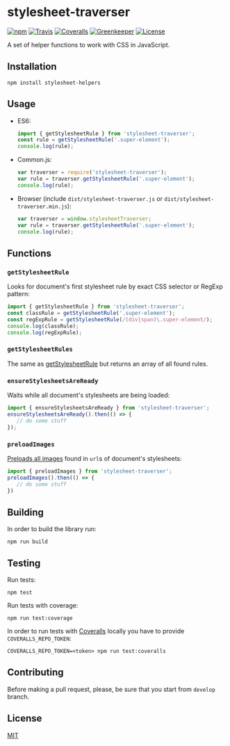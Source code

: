 # stylesheet-traverser

[![npm](https://img.shields.io/npm/v/stylesheet-traverser.svg)](https://www.npmjs.com/package/stylesheet-traverser)
[![Travis](https://img.shields.io/travis/ezze/stylesheet-traverser/develop.svg)](https://travis-ci.org/ezze/stylesheet-traverser)
[![Coveralls](https://img.shields.io/coveralls/github/ezze/stylesheet-traverser/develop.svg)](https://coveralls.io/github/ezze/stylesheet-traverser)
[![Greenkeeper](https://badges.greenkeeper.io/ezze/stylesheet-traverser.svg)](https://greenkeeper.io/)
[![License](https://img.shields.io/github/license/mashape/apistatus.svg)](LICENSE)

A set of helper functions to work with CSS in JavaScript.

## Installation

```
npm install stylesheet-helpers
```

## Usage

- ES6:

   ```javascript
   import { getStylesheetRule } from 'stylesheet-traverser';
   const rule = getStylesheetRule('.super-element');
   console.log(rule);
   ```

- Common.js:

   ```javascript
   var traverser = require('stylesheet-traverser');
   var rule = traverser.getStylesheetRule('.super-element');
   console.log(rule);
   ```
    
- Browser (include `dist/stylesheet-traverser.js` or `dist/stylesheet-traverser.min.js`):

    ```javascript
    var traverser = window.stylesheetTraverser;
    var rule = traverser.getStylesheetRule('.super-element');
    console.log(rule);
    ```
    
## Functions

### `getStylesheetRule`

Looks for document's first stylesheet rule by exact CSS selector or RegExp pattern:

```javascript
import { getStylesheetRule } from 'stylesheet-traverser';
const classRule = getStylesheetRule('.super-element');
const regExpRule = getStylesheetRule(/(div|span)\.super-element/);
console.log(classRule);
console.log(regExpRule);
```
  
### `getStylesheetRules`

The same as [getStylesheetRule](#getstylesheetrule) but returns an array of all found rules.

### `ensureStylesheetsAreReady`

Waits while all document's stylesheets are being loaded:

```javascript
import { ensureStylesheetsAreReady } from 'stylesheet-traverser';
ensureStylesheetsAreReady().then(() => {
   // do some stuff
});
```
    
### `preloadImages`

[Preloads all images](https://stackoverflow.com/a/40311881/506695) found in `url`s of document's
stylesheets:
    
```javascript
import { preloadImages } from 'stylesheet-traverser';
preloadImages().then(() => {
   // do some stuff
})
```
    
## Building

In order to build the library run:

```
npm run build
```                                          
    
## Testing
    
Run tests:

```
npm test
```
    
Run tests with coverage:

```
npm run test:coverage
```
    
In order to run tests with [Coveralls](http://coveralls.io) locally you have to provide `COVERALLS_REPO_TOKEN`:
   
```
COVERALLS_REPO_TOKEN=<token> npm run test:coveralls
``` 
    
## Contributing
    
Before making a pull request, please, be sure that you start from `develop` branch.

## License

[MIT](LICENSE)
